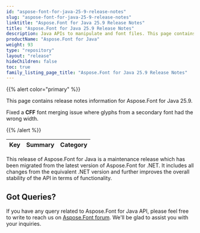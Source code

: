 ```yaml
---
id: "aspose-font-for-java-25-9-release-notes"
slug: "aspose-font-for-java-25-9-release-notes"
linktitle: "Aspose.Font for Java 25.9 Release Notes"
title: "Aspose.Font for Java 25.9 Release Notes"
description: Java APIs to manipulate and font files. This page contains new Aspose.Font for Java features, enhancement, and bug fixes in 2025, version 25.09.
productName: "Aspose.Font for Java"
weight: 93
type: "repository"
layout: "release"
hideChildren: false
toc: true
family_listing_page_title: "Aspose.Font for Java 25.9 Release Notes"
---
```


{{% alert color="primary" %}} 

This page contains release notes information for Aspose.Font for Java 25.9.

Fixed a **CFF** font merging issue where glyphs from a secondary font had the wrong width.

{{% /alert %}} 

| Key | Summary | Category |
|---|---|---|


This release of Aspose.Font for Java is a maintenance release which has been migrated from the latest version of Aspose.Font for .NET. It includes all changes from the equivalent .NET version and further improves the overall stability of the API in terms of functionality.


## Got Queries?
If you have any query related to Aspose.Font for Java API, please feel free to write to reach us on [Aspose.Font forum](https://forum.aspose.com/c/font/). We'll be glad to assist you with your inquiries.
